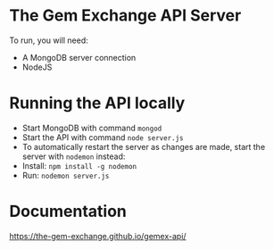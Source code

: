 # The Gem Exchange API Server

To run, you will need:

- A MongoDB server connection
- NodeJS

# Running the API locally

- Start MongoDB with command `mongod`
- Start the API with command `node server.js`
- To automatically restart the server as changes are made, start the server with `nodemon` instead:
- Install: `npm install -g nodemon`
- Run: `nodemon server.js`

# Documentation

https://the-gem-exchange.github.io/gemex-api/
